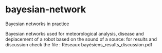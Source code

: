 # bayesian-network
Bayesian networks in practice

Bayesian networks used for meteorological analysis, disease and deplacement of a robot based on the sound of a source: for results and discussion check the file : Réseaux bayésiens_results_discussion.pdf
